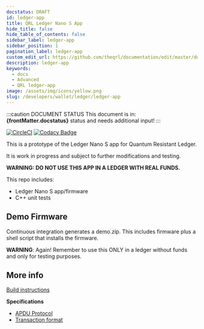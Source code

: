 ```yaml
---
docstatus: DRAFT
id: ledger-app
title: QRL Ledger Nano S App
hide_title: false
hide_table_of_contents: false
sidebar_label: ledger-app
sidebar_position: 1
pagination_label: ledger-app
custom_edit_url: https://github.com/theqrl/documentation/edit/master/docs/basics/what-is-qrl.md
description: ledger-app
keywords:
  - docs
  - Advanced
  - QRL ledger-app
image: /assets/img/icons/yellow.png
slug: /developers/wallet/ledger/ledger-app
---
```


:::caution DOCUMENT STATUS 
<span>This document is in: <b>{frontMatter.docstatus}</b> status and needs additional input!</span>
:::




[![CircleCI](https://circleci.com/gh/theQRL/ledger-qrl.svg?style=svg)](https://circleci.com/gh/theQRL/ledger-qrl)
[![Codacy Badge](https://api.codacy.com/project/badge/Grade/e5130886a7e44a23b11844c44fb323ed)](https://www.codacy.com/app/qrl/ledger-qrl?utm_source=github.com&amp;utm_medium=referral&amp;utm_content=theQRL/ledger-qrl&amp;utm_campaign=Badge_Grade)

This is a prototype of the Ledger Nano S app for Quantum Resistant Ledger. 

It is work in progress and subject to further modifications and testing.

**WARNING: DO NOT USE THIS APP IN A LEDGER WITH REAL FUNDS.**

This repo includes:
- Ledger Nano S app/firmware
- C++ unit tests

## Demo Firmware

Continuous integration generates a demo.zip. This includes firmware plus a shell script that installs the firmware. 

**WARNING**: Again! Remember to use this ONLY in a ledger without funds and only for testing purposes.

## More info

[Build instructions](https://github.com/theQRL/ledger-qrl-app/blob/master/docs/BUILD.md)

**Specifications**

- [APDU Protocol](https://github.com/theQRL/ledger-qrl-app/blob/master/docs/PROTOSPEC.md)
- [Transaction format](https://github.com/theQRL/ledger-qrl-app/blob/master/docs/TXSPEC.md)